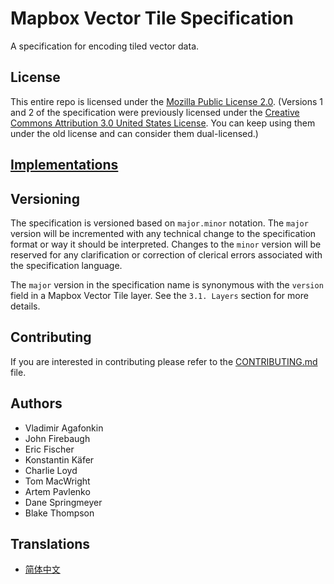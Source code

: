 # Mapbox Vector Tile Specification

A specification for encoding tiled vector data.

## License

This entire repo is licensed under the [Mozilla Public License 2.0](https://www.mozilla.org/en-US/MPL/2.0/). 
(Versions 1 and 2 of the specification were previously licensed under the [Creative Commons Attribution 3.0 United States License](http://creativecommons.org/licenses/by/3.0/us/). You can keep using them under the old license and can consider them dual-licensed.)


## [Implementations](https://github.com/mapbox/vector-tile-spec/wiki/Implementations)

## Versioning

The specification is versioned based on `major.minor` notation. The `major` version will be incremented with any technical change to the specification format or way it should be interpreted. Changes to the `minor` version will be reserved for any clarification or correction of clerical errors associated with the specification language.

The `major` version in the specification name is synonymous with the `version` field in a Mapbox Vector Tile layer. See the `3.1. Layers` section for more details.


## Contributing

If you are interested in contributing please refer to the [CONTRIBUTING.md](CONTRIBUTING.md) file.

## Authors

* Vladimir Agafonkin
* John Firebaugh
* Eric Fischer
* Konstantin Käfer
* Charlie Loyd
* Tom MacWright
* Artem Pavlenko
* Dane Springmeyer
* Blake Thompson

## Translations

* [简体中文](https://github.com/jingsam/vector-tile-spec/blob/master/2.1/README_zh.md)
